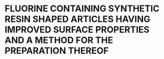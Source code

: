 # FLUORINE CONTAINING SYNTHETIC RESIN SHAPED ARTICLES HAVING IMPROVED SURFACE PROPERTIES AND A METHOD FOR THE PREPARATION THEREOF
